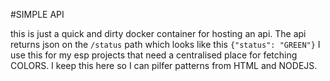 #SIMPLE API

this is just a quick and dirty docker container for hosting an api.
The api returns json on the `/status` path which looks like this `{"status": "GREEN"}`
I use this for my esp projects that need a centralised place for fetching COLORS.
I keep this here so I can pilfer patterns from HTML and NODEJS.